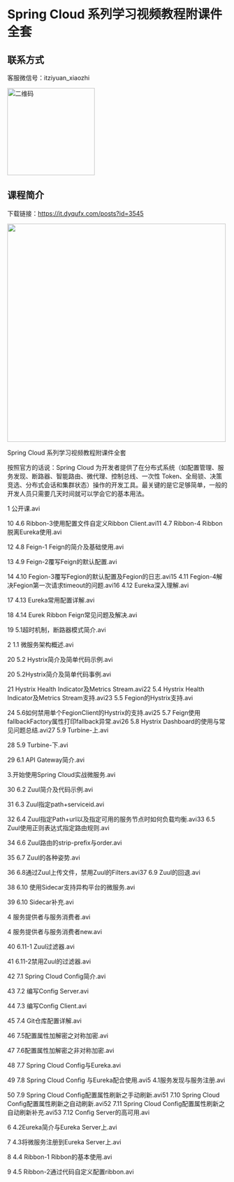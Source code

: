 # Spring Cloud 系列学习视频教程附课件全套

## 联系方式

客服微信号：itziyuan_xiaozhi

<img src="https://ziyuanyun.oss-cn-guangzhou.aliyuncs.com/common/20240614073449/666b82192834a.jpg" width="200" height="200" alt="二维码">

## 课程简介

下载链接：https://it.dyqufx.com/posts?id=3545

<img src="https://ziyuanyun.oss-cn-guangzhou.aliyuncs.com/yun/20240515185220/664493e4787fd.jpg" width="500" alt="">

  

 Spring Cloud 系列学习视频教程附课件全套

 按照官方的话说：Spring Cloud 为开发者提供了在分布式系统（如配置管理、服务发现、断路器、智能路由、微代理、控制总线、一次性 Token、全局锁、决策竞选、分布式会话和集群状态）操作的开发工具。最关键的是它足够简单，一般的开发人员只需要几天时间就可以学会它的基本用法。

 1 公开课.avi

 10 4.6 Ribbon-3使用配置文件自定义Ribbon Client.avi11 4.7 Ribbon-4 Ribbon脱离Eureka使用.avi

 12 4.8 Feign-1 Feign的简介及基础使用.avi

 13 4.9 Feign-2覆写Feign的默认配置.avi

 14 4.10 Fegion-3覆写Fegion的默认配置及Fegion的日志.avi15 4.11 Fegion-4解决Fegion第一次请求timeout的问题.avi16 4.12 Eureka深入理解.avi

 17 4.13 Eureka常用配置详解.avi

 18 4.14 Eurek Ribbon Feign常见问题及解决.avi

 19 5.1超时机制，断路器模式简介.avi

 2 1.1 微服务架构概述.avi

 20 5.2 Hystrix简介及简单代码示例.avi

 20 5.2Hystrix简介及简单代码事例.avi

 21 Hystrix Health Indicator及Metrics Stream.avi22 5.4 Hystrix Health Indicator及Metrics Stream支持.avi23 5.5 Fegion的Hystrix支持.avi

 24 5.6如何禁用单个FegionClient的Hystrix的支持.avi25 5.7 Feign使用fallbackFactory属性打印fallback异常.avi26 5.8 Hystrix Dashboard的使用与常见问题总结.avi27 5.9 Turbine-上.avi

 28 5.9 Turbine-下.avi

 29 6.1 API Gateway简介.avi

 3.开始使用Spring Cloud实战微服务.avi

 30 6.2 Zuul简介及代码示例.avi

 31 6.3 Zuul指定path+serviceid.avi

 32 6.4 Zuul指定Path+url以及指定可用的服务节点时如何负载均衡.avi33 6.5 Zuul使用正则表达式指定路由规则.avi

 34 6.6 Zuul路由的strip-prefix与order.avi

 35 6.7 Zuul的各种姿势.avi

 36 6.8通过Zuul上传文件，禁用Zuul的Filters.avi37 6.9 Zuul的回退.avi

 38 6.10 使用Sidecar支持异构平台的微服务.avi

 39 6.10 Sidecar补充.avi

 4 服务提供者与服务消费者.avi

 4 服务提供者与服务消费者new.avi

 40 6.11-1 Zuul过滤器.avi

 41 6.11-2禁用Zuul的过滤器.avi

 42 7.1 Spring Cloud Config简介.avi

 43 7.2 编写Config Server.avi

 44 7.3 编写Config Client.avi

 45 7.4 Git仓库配置详解.avi

 46 7.5配置属性加解密之对称加密.avi

 47 7.6配置属性加解密之非对称加密.avi

 48 7.7 Spring Cloud Config与Eureka.avi

 49 7.8 Spring Cloud Config 与Eureka配合使用.avi5 4.1服务发现与服务注册.avi

 50 7.9 Spring Cloud Config配置属性刷新之手动刷新.avi51 7.10 Spring Cloud Config配置属性刷新之自动刷新.avi52 7.11 Spring Cloud Config配置属性刷新之自动刷新补充.avi53 7.12 Config Server的高可用.avi

 6 4.2Eureka简介与Eureka Server上.avi

 7 4.3将微服务注册到Eureka Server上.avi

 8 4.4 Ribbon-1 Ribbon的基本使用.avi

 9 4.5 Ribbon-2通过代码自定义配置ribbon.avi

  